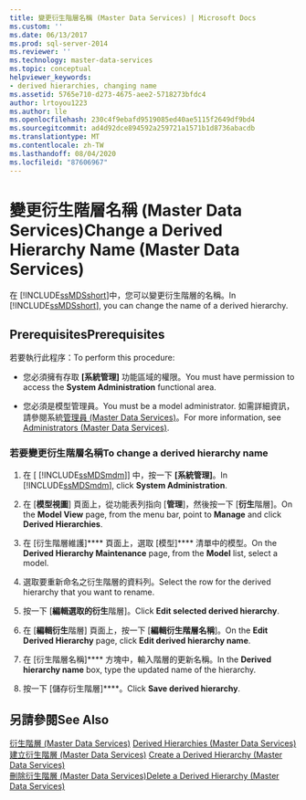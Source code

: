 ```yaml
---
title: 變更衍生階層名稱 (Master Data Services) | Microsoft Docs
ms.custom: ''
ms.date: 06/13/2017
ms.prod: sql-server-2014
ms.reviewer: ''
ms.technology: master-data-services
ms.topic: conceptual
helpviewer_keywords:
- derived hierarchies, changing name
ms.assetid: 5765e710-d273-4675-aee2-5718273bfdc4
author: lrtoyou1223
ms.author: lle
ms.openlocfilehash: 230c4f9ebafd9519085ed40ae5115f2649df9bd4
ms.sourcegitcommit: ad4d92dce894592a259721a1571b1d8736abacdb
ms.translationtype: MT
ms.contentlocale: zh-TW
ms.lasthandoff: 08/04/2020
ms.locfileid: "87606967"
---
```

# <a name="change-a-derived-hierarchy-name-master-data-services"></a><span data-ttu-id="a03ba-102">變更衍生階層名稱 (Master Data Services)</span><span class="sxs-lookup"><span data-stu-id="a03ba-102">Change a Derived Hierarchy Name (Master Data Services)</span></span>
  <span data-ttu-id="a03ba-103">在 [!INCLUDE[ssMDSshort](../includes/ssmdsshort-md.md)]中，您可以變更衍生階層的名稱。</span><span class="sxs-lookup"><span data-stu-id="a03ba-103">In [!INCLUDE[ssMDSshort](../includes/ssmdsshort-md.md)], you can change the name of a derived hierarchy.</span></span>  
  
## <a name="prerequisites"></a><span data-ttu-id="a03ba-104">Prerequisites</span><span class="sxs-lookup"><span data-stu-id="a03ba-104">Prerequisites</span></span>  
 <span data-ttu-id="a03ba-105">若要執行此程序：</span><span class="sxs-lookup"><span data-stu-id="a03ba-105">To perform this procedure:</span></span>  
  
-   <span data-ttu-id="a03ba-106">您必須擁有存取 **[系統管理]** 功能區域的權限。</span><span class="sxs-lookup"><span data-stu-id="a03ba-106">You must have permission to access the **System Administration** functional area.</span></span>  
  
-   <span data-ttu-id="a03ba-107">您必須是模型管理員。</span><span class="sxs-lookup"><span data-stu-id="a03ba-107">You must be a model administrator.</span></span> <span data-ttu-id="a03ba-108">如需詳細資訊，請參閱系統[管理員 &#40;Master Data Services&#41;](administrators-master-data-services.md)。</span><span class="sxs-lookup"><span data-stu-id="a03ba-108">For more information, see [Administrators &#40;Master Data Services&#41;](administrators-master-data-services.md).</span></span>  
  
### <a name="to-change-a-derived-hierarchy-name"></a><span data-ttu-id="a03ba-109">若要變更衍生階層名稱</span><span class="sxs-lookup"><span data-stu-id="a03ba-109">To change a derived hierarchy name</span></span>  
  
1.  <span data-ttu-id="a03ba-110">在 [ [!INCLUDE[ssMDSmdm](../includes/ssmdsmdm-md.md)]] 中，按一下 **[系統管理]**。</span><span class="sxs-lookup"><span data-stu-id="a03ba-110">In [!INCLUDE[ssMDSmdm](../includes/ssmdsmdm-md.md)], click **System Administration**.</span></span>  
  
2.  <span data-ttu-id="a03ba-111">在 [**模型視圖**] 頁面上，從功能表列指向 [**管理**]，然後按一下 [**衍生**階層]。</span><span class="sxs-lookup"><span data-stu-id="a03ba-111">On the **Model View** page, from the menu bar, point to **Manage** and click **Derived Hierarchies**.</span></span>  
  
3.  <span data-ttu-id="a03ba-112">在 [衍生階層維護]\*\*\*\* 頁面上，選取 [模型]\*\*\*\* 清單中的模型。</span><span class="sxs-lookup"><span data-stu-id="a03ba-112">On the **Derived Hierarchy Maintenance** page, from the **Model** list, select a model.</span></span>  
  
4.  <span data-ttu-id="a03ba-113">選取要重新命名之衍生階層的資料列。</span><span class="sxs-lookup"><span data-stu-id="a03ba-113">Select the row for the derived hierarchy that you want to rename.</span></span>  
  
5.  <span data-ttu-id="a03ba-114">按一下 [**編輯選取的衍生**階層]。</span><span class="sxs-lookup"><span data-stu-id="a03ba-114">Click **Edit selected derived hierarchy**.</span></span>  
  
6.  <span data-ttu-id="a03ba-115">在 [**編輯衍生**階層] 頁面上，按一下 [**編輯衍生階層名稱**]。</span><span class="sxs-lookup"><span data-stu-id="a03ba-115">On the **Edit Derived Hierarchy** page, click **Edit derived hierarchy name**.</span></span>  
  
7.  <span data-ttu-id="a03ba-116">在 [衍生階層名稱]\*\*\*\* 方塊中，輸入階層的更新名稱。</span><span class="sxs-lookup"><span data-stu-id="a03ba-116">In the **Derived hierarchy name** box, type the updated name of the hierarchy.</span></span>  
  
8.  <span data-ttu-id="a03ba-117">按一下 [儲存衍生階層]\*\*\*\*。</span><span class="sxs-lookup"><span data-stu-id="a03ba-117">Click **Save derived hierarchy**.</span></span>  
  
## <a name="see-also"></a><span data-ttu-id="a03ba-118">另請參閱</span><span class="sxs-lookup"><span data-stu-id="a03ba-118">See Also</span></span>  
 <span data-ttu-id="a03ba-119">[衍生階層 &#40;Master Data Services&#41;](../../2014/master-data-services/derived-hierarchies-master-data-services.md) </span><span class="sxs-lookup"><span data-stu-id="a03ba-119">[Derived Hierarchies &#40;Master Data Services&#41;](../../2014/master-data-services/derived-hierarchies-master-data-services.md) </span></span>  
 <span data-ttu-id="a03ba-120">[建立衍生階層 &#40;Master Data Services&#41;](../../2014/master-data-services/create-a-derived-hierarchy-master-data-services.md) </span><span class="sxs-lookup"><span data-stu-id="a03ba-120">[Create a Derived Hierarchy &#40;Master Data Services&#41;](../../2014/master-data-services/create-a-derived-hierarchy-master-data-services.md) </span></span>  
 [<span data-ttu-id="a03ba-121">刪除衍生階層 &#40;Master Data Services&#41;</span><span class="sxs-lookup"><span data-stu-id="a03ba-121">Delete a Derived Hierarchy &#40;Master Data Services&#41;</span></span>](../../2014/master-data-services/delete-a-derived-hierarchy-master-data-services.md)  
  
  
